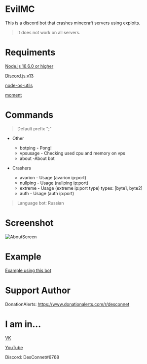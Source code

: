 # EvilMC
This is a discord bot that crashes minecraft servers using exploits.
> It does not work on all servers.

# Requiments
[Node.js 16.6.0 or higher](https://nodejs.org/en/download/)

[Discord.js v13](https://discord.js.org "Discord.js v13")

[node-os-utils](https://www.npmjs.com/package/node-os-utils "node-os-utils")

[moment](https://www.npmjs.com/package/moment "moment")

# Commands
> Default prefix ";"

* Other
  * botping - Pong!
  * vpsusage - Checking used cpu and memory on vps
  * about -About bot

* Crashers
  * avarion - Usage (avarion ip:port)
  * nullping - Usage (nullping ip:port)
  * extreme - Usage (extreme ip:port type) types: [byte1, byte2]
  * auth - Usage (auth ip:port)

> Language bot: Russian

# Screenshot
![AboutScreen](https://user-images.githubusercontent.com/31757032/150298339-bb227406-0ae9-4095-befd-818726378b3a.png)

# Example
[Example using this bot](https://www.youtube.com/watch?v=5_bqOTMevdg)

# Support Author
DonationAlerts: https://www.donationalerts.com/r/desconnet

# I am in...
[VK](https://vk.com/endnet)

[YouTube](https://youtube.com/DesConnet)

Discord: DesConnet#6768
